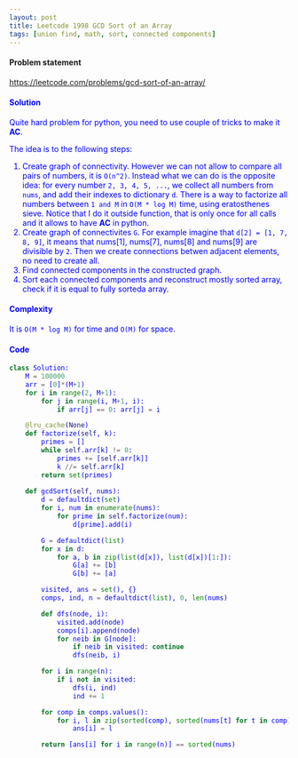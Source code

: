 ```yaml
---
layout: post
title: Leetcode 1998 GCD Sort of an Array
tags: [union find, math, sort, connected components]
---
```


#### Problem statement

<a href="https://leetcode.com/problems/gcd-sort-of-an-array/"> <font color = blue>https://leetcode.com/problems/gcd-sort-of-an-array/

#### Solution
Quite hard problem for python, you need to use couple of tricks to make it **AC**.

The idea is to the following steps:

1. Create graph of connectivity. However we can not allow to compare all pairs of numbers, it is `O(n^2)`. Instead what we can do is the opposite idea: for every number `2, 3, 4, 5, ...`, we collect all numbers from `nums`, and add their indexes to dictionary `d`. There is a way to factorize all numbers between `1 and M` in `O(M * log M)` time, using eratosthenes sieve. Notice that I do it outside function, that is only once for all calls and it allows to have **AC** in python.
2. Create graph of connectivites `G`. For example imagine that `d[2] = [1, 7, 8, 9]`, it means that nums[1], nums[7], nums[8] and nums[9] are divisible by `2`. Then we create connections betwen adjacent elements, no need to create all.
3. Find connected components in the constructed graph.
4. Sort each connected components and reconstruct mostly sorted array, check if it is equal to fully sorteda array.

#### Complexity
It is `O(M * log M)` for time and `O(M)` for space.

#### Code
```python
class Solution:
    M = 100000
    arr = [0]*(M+1)
    for i in range(2, M+1):
        for j in range(i, M+1, i):
            if arr[j] == 0: arr[j] = i

    @lru_cache(None)
    def factorize(self, k):
        primes = []
        while self.arr[k] != 0:
            primes += [self.arr[k]]
            k //= self.arr[k]
        return set(primes)
    
    def gcdSort(self, nums):
        d = defaultdict(set)
        for i, num in enumerate(nums):
            for prime in self.factorize(num):
                d[prime].add(i)

        G = defaultdict(list)
        for x in d:
            for a, b in zip(list(d[x]), list(d[x])[1:]):
                G[a] += [b]
                G[b] += [a]

        visited, ans = set(), {}
        comps, ind, n = defaultdict(list), 0, len(nums)

        def dfs(node, i):
            visited.add(node)
            comps[i].append(node)
            for neib in G[node]:
                if neib in visited: continue
                dfs(neib, i)

        for i in range(n):
            if i not in visited:
                dfs(i, ind)
                ind += 1

        for comp in comps.values():
            for i, l in zip(sorted(comp), sorted(nums[t] for t in comp)):
                ans[i] = l

        return [ans[i] for i in range(n)] == sorted(nums)
```
